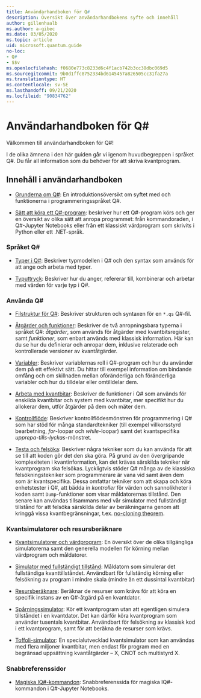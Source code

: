 ```yaml
---
title: Användarhandboken för Q#
description: Översikt över användarhandbokens syfte och innehåll
author: gillenhaalb
ms.author: a-gibec
ms.date: 03/05/2020
ms.topic: article
uid: microsoft.quantum.guide
no-loc:
- Q#
- $$v
ms.openlocfilehash: f0680e773c8233d6c4f1acb742b3cc38dbc069d5
ms.sourcegitcommit: 9b0d1ffc8752334bd6145457a826505cc31fa27a
ms.translationtype: HT
ms.contentlocale: sv-SE
ms.lasthandoff: 09/21/2020
ms.locfileid: "90834762"
---
```

# <a name="the-no-locq-user-guide"></a>Användarhandboken för Q#

Välkommen till användarhandboken för Q#! 

I de olika ämnena i den här guiden går vi igenom huvudbegreppen i språket Q#. Du får all information som du behöver för att skriva kvantprogram.

## <a name="user-guide-contents"></a>Innehåll i användarhandboken

- [Grunderna om Q#](xref:microsoft.quantum.guide.basics): En introduktionsöversikt om syftet med och funktionerna i programmeringsspråket Q#. 

- [Sätt att köra ett Q#-program](xref:microsoft.quantum.guide.host-programs): beskriver hur ett Q#-program körs och ger en översikt av olika sätt att anropa programmet: från kommandoraden, i Q#-Jupyter Notebooks eller från ett klassiskt värdprogram som skrivits i Python eller ett .NET-språk.

### <a name="no-locq-language"></a>Språket Q#

- [Typer i Q#](xref:microsoft.quantum.guide.types): Beskriver typmodellen i Q# och den syntax som används för att ange och arbeta med typer.

- [Typuttryck](xref:microsoft.quantum.guide.expressions): Beskriver hur du anger, refererar till, kombinerar och arbetar med värden för varje typ i Q#. 

### <a name="using-no-locq"></a>Använda Q#

- [Filstruktur för Q#](xref:microsoft.quantum.guide.filestructure): Beskriver strukturen och syntaxen för en `*.qs` Q#-fil.

- [Åtgärder och funktioner](xref:microsoft.quantum.guide.operationsfunctions): Beskriver de två anropningsbara typerna i språket Q#: *åtgärder*, som används för åtgärder med kvantbitsregister, samt *funktioner*, som enbart används med klassisk information. 
    Här kan du se hur du definierar och anropar dem, inklusive relaterade och kontrollerade versioner av kvantåtgärder.

- [Variabler](xref:microsoft.quantum.guide.variables): Beskriver variablernas roll i Q#-program och hur du använder dem på ett effektivt sätt. 
    Du hittar till exempel information om bindande omfång och om skillnaden mellan oföränderliga och föränderliga variabler och hur du tilldelar eller omtilldelar dem.

- [Arbeta med kvantbitar](xref:microsoft.quantum.guide.qubits): Beskriver de funktioner i Q# som används för enskilda kvantbitar och system med kvantbitar, mer specifikt hur du allokerar dem, utför åtgärder på dem och mäter dem. 

- [Kontrollflöde](xref:microsoft.quantum.guide.controlflow): Beskriver kontrollflödesmönstren för programmering i Q# som har stöd för många standardtekniker (till exempel villkorsstyrd bearbetning, *for*-loopar och *while*-loopar) samt det kvantspecifika *upprepa-tills-lyckas*-mönstret.

- [Testa och felsöka](xref:microsoft.quantum.guide.testingdebugging): Beskriver några tekniker som du kan använda för att se till att koden gör det den ska göra. 
    På grund av den övergripande komplexiteten i kvantinformation, kan det krävas särskilda tekniker när kvantprogram ska felsökas. 
    Lyckligtvis stöder Q# många av de klassiska felsökningstekniker som programmerare är vana vid samt även dem som är kvantspecifika. Dessa omfattar tekniker som att skapa och köra enhetstester i Q#, att bädda in *kontroller* för värden och sannolikheter i koden samt `Dump`-funktioner som visar måldatorernas tillstånd. 
    Den senare kan användas tillsammans med vår simulator med fullständigt tillstånd för att felsöka särskilda delar av beräkningarna genom att kringgå vissa kvantbegränsningar, t.ex. [no-cloning theorem](xref:microsoft.quantum.concepts.pauli).

### <a name="quantum-simulators-and-resource-estimators"></a>Kvantsimulatorer och resursberäknare

- [Kvantsimulatorer och värdprogram](xref:microsoft.quantum.machines): En översikt över de olika tillgängliga simulatorerna samt den generella modellen för körning mellan värdprogram och måldatorer.

- [Simulator med fullständigt tillstånd](xref:microsoft.quantum.machines.full-state-simulator): Måldatorn som simulerar det fullständiga kvanttillståndet. Användbart för fullständig körning eller felsökning av program i mindre skala (mindre än ett dussintal kvantbitar)

- [Resursberäknare](xref:microsoft.quantum.machines.resources-estimator): Beräknar de resurser som krävs för att köra en specifik instans av en Q#-åtgärd på en kvantdator.

- [Spårningssimulator](xref:microsoft.quantum.machines.qc-trace-simulator.intro): Kör ett kvantprogram utan att egentligen simulera tillståndet i en kvantdator. Det kan därför köra kvantprogram som använder tusentals kvantbitar. Användbart för felsökning av klassisk kod i ett kvantprogram, samt för att beräkna de resurser som krävs.

- [Toffoli-simulator](xref:microsoft.quantum.machines.toffoli-simulator): En specialutvecklad kvantsimulator som kan användas med flera miljoner kvantbitar, men endast för program med en begränsad uppsättning kvantåtgärder – X, CNOT och multistyrd X.

### <a name="quick-reference-pages"></a>Snabbreferenssidor

- [Magiska IQ#-kommandon](xref:microsoft.quantum.guide.quickref.iqsharp): Snabbreferenssida för magiska IQ#-kommandon i Q#-Jupyter Notebooks.
